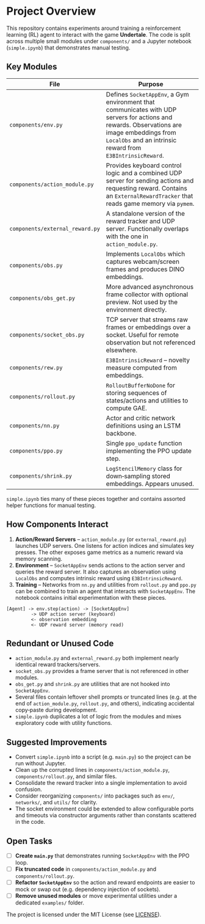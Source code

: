 # Project Overview

This repository contains experiments around training a reinforcement learning (RL) agent to interact with the game **Undertale**. The code is split across multiple small modules under `components/` and a Jupyter notebook (`simple.ipynb`) that demonstrates manual testing.

## Key Modules

| File | Purpose |
| ---- | ------- |
| `components/env.py` | Defines `SocketAppEnv`, a Gym environment that communicates with UDP servers for actions and rewards. Observations are image embeddings from `LocalObs` and an intrinsic reward from `E3BIntrinsicReward`. |
| `components/action_module.py` | Provides keyboard control logic and a combined UDP server for sending actions and requesting reward. Contains an `ExternalRewardTracker` that reads game memory via `pymem`. |
| `components/external_reward.py` | A standalone version of the reward tracker and UDP server. Functionally overlaps with the one in `action_module.py`. |
| `components/obs.py` | Implements `LocalObs` which captures webcam/screen frames and produces DINO embeddings. |
| `components/obs_get.py` | More advanced asynchronous frame collector with optional preview. Not used by the environment directly. |
| `components/socket_obs.py` | TCP server that streams raw frames or embeddings over a socket. Useful for remote observation but not referenced elsewhere. |
| `components/rew.py` | `E3BIntrinsicReward` – novelty measure computed from embeddings. |
| `components/rollout.py` | `RolloutBufferNoDone` for storing sequences of states/actions and utilities to compute GAE. |
| `components/nn.py` | Actor and critic network definitions using an LSTM backbone. |
| `components/ppo.py` | Single `ppo_update` function implementing the PPO update step. |
| `components/shrink.py` | `LogStencilMemory` class for down‑sampling stored embeddings. Appears unused. |

`simple.ipynb` ties many of these pieces together and contains assorted helper functions for manual testing.

## How Components Interact

1. **Action/Reward Servers** – `action_module.py` (or `external_reward.py`) launches UDP servers. One listens for action indices and simulates key presses. The other exposes game metrics as a numeric reward via memory scanning.
2. **Environment** – `SocketAppEnv` sends actions to the action server and queries the reward server. It also captures an observation using `LocalObs` and computes intrinsic reward using `E3BIntrinsicReward`.
3. **Training** – Networks from `nn.py` and utilities from `rollout.py` and `ppo.py` can be combined to train an agent that interacts with `SocketAppEnv`. The notebook contains initial experimentation with these pieces.

```
[Agent] -> env.step(action) -> [SocketAppEnv]
         -> UDP action server (keyboard)
         <- observation embedding
         <- UDP reward server (memory read)
```

## Redundant or Unused Code

* `action_module.py` and `external_reward.py` both implement nearly identical reward trackers/servers.
* `socket_obs.py` provides a frame server that is not referenced in other modules.
* `obs_get.py` and `shrink.py` are utilities that are not hooked into `SocketAppEnv`.
* Several files contain leftover shell prompts or truncated lines (e.g. at the end of `action_module.py`, `rollout.py`, and others), indicating accidental copy‑paste during development.
* `simple.ipynb` duplicates a lot of logic from the modules and mixes exploratory code with utility functions.

## Suggested Improvements

* Convert `simple.ipynb` into a script (e.g. `main.py`) so the project can be run without Jupyter.
* Clean up the corrupted lines in `components/action_module.py`, `components/rollout.py`, and similar files.
* Consolidate the reward tracker into a single implementation to avoid confusion.
* Consider reorganizing `components/` into packages such as `env/`, `networks/`, and `utils/` for clarity.
* The socket environment could be extended to allow configurable ports and timeouts via constructor arguments rather than constants scattered in the code.

## Open Tasks

- [ ] **Create `main.py`** that demonstrates running `SocketAppEnv` with the PPO loop.
- [ ] **Fix truncated code** in `components/action_module.py` and `components/rollout.py`.
- [ ] **Refactor `SocketAppEnv`** so the action and reward endpoints are easier to mock or swap out (e.g. dependency injection of sockets).
- [ ] **Remove unused modules** or move experimental utilities under a dedicated `examples/` folder.

The project is licensed under the MIT License (see [LICENSE](LICENSE)).
